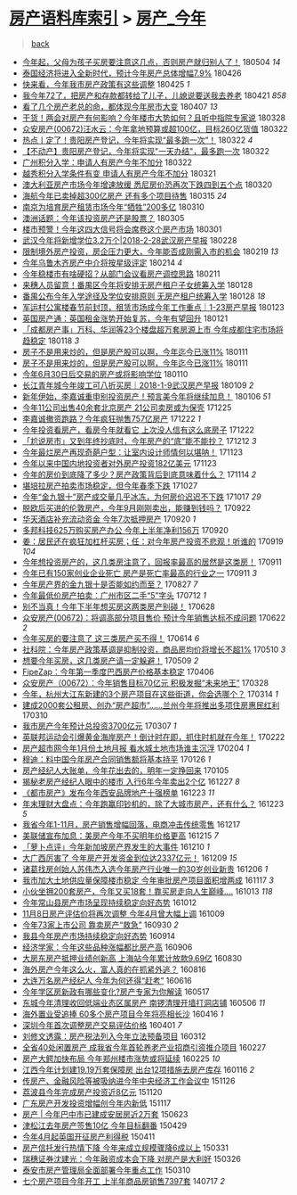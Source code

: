 [房产语料库索引](../../README.md)  > [房产_今年](房产_今年.md)
====
> [back](../README.md)

- [今年起，父母为孩子买房要注意这几点，否则房产就归别人了！](http://jkwz.applinzi.com/ittc/7099399054847116305.html#%E4%BB%8A%E5%B9%B4%E8%B5%B7%EF%BC%8C%E7%88%B6%E6%AF%8D%E4%B8%BA%E5%AD%A9%E5%AD%90%E4%B9%B0%E6%88%BF%E8%A6%81%E6%B3%A8%E6%84%8F%E8%BF%99%E5%87%A0%E7%82%B9%EF%BC%8C%E5%90%A6%E5%88%99%E6%88%BF%E4%BA%A7%E5%B0%B1%E5%BD%92%E5%88%AB%E4%BA%BA%E4%BA%86%EF%BC%81) 180504 *14* 
- [泰国经济将进入全新时代，预计今年房产总体增幅7.9%](http://jkwz.applinzi.com/ittc/7096248072604746769.html#%E6%B3%B0%E5%9B%BD%E7%BB%8F%E6%B5%8E%E5%B0%86%E8%BF%9B%E5%85%A5%E5%85%A8%E6%96%B0%E6%97%B6%E4%BB%A3%EF%BC%8C%E9%A2%84%E8%AE%A1%E4%BB%8A%E5%B9%B4%E6%88%BF%E4%BA%A7%E6%80%BB%E4%BD%93%E5%A2%9E%E5%B9%857.9%25) 180426  
- [快来看，今年我市房产政策有这些调整](http://jkwz.applinzi.com/ittc/7095861000068924433.html#%E5%BF%AB%E6%9D%A5%E7%9C%8B%EF%BC%8C%E4%BB%8A%E5%B9%B4%E6%88%91%E5%B8%82%E6%88%BF%E4%BA%A7%E6%94%BF%E7%AD%96%E6%9C%89%E8%BF%99%E4%BA%9B%E8%B0%83%E6%95%B4) 180425 *1* 
- [我今年72了，把房产和存款都转给了儿子，儿媳说要送我去养老](http://jkwz.applinzi.com/ittc/7094483337865593863.html#%E6%88%91%E4%BB%8A%E5%B9%B472%E4%BA%86%EF%BC%8C%E6%8A%8A%E6%88%BF%E4%BA%A7%E5%92%8C%E5%AD%98%E6%AC%BE%E9%83%BD%E8%BD%AC%E7%BB%99%E4%BA%86%E5%84%BF%E5%AD%90%EF%BC%8C%E5%84%BF%E5%AA%B3%E8%AF%B4%E8%A6%81%E9%80%81%E6%88%91%E5%8E%BB%E5%85%BB%E8%80%81) 180421 *858* 
- [看了几个房产老总的命，都体现今年房市大变](http://jkwz.applinzi.com/ittc/7089227763628377098.html#%E7%9C%8B%E4%BA%86%E5%87%A0%E4%B8%AA%E6%88%BF%E4%BA%A7%E8%80%81%E6%80%BB%E7%9A%84%E5%91%BD%EF%BC%8C%E9%83%BD%E4%BD%93%E7%8E%B0%E4%BB%8A%E5%B9%B4%E6%88%BF%E5%B8%82%E5%A4%A7%E5%8F%98) 180407 *13* 
- [干货！两会对房产有何影响？今年楼市大势如何？且听中指院专家说](http://jkwz.applinzi.com/ittc/7085597540345185286.html#%E5%B9%B2%E8%B4%A7%EF%BC%81%E4%B8%A4%E4%BC%9A%E5%AF%B9%E6%88%BF%E4%BA%A7%E6%9C%89%E4%BD%95%E5%BD%B1%E5%93%8D%EF%BC%9F%E4%BB%8A%E5%B9%B4%E6%A5%BC%E5%B8%82%E5%A4%A7%E5%8A%BF%E5%A6%82%E4%BD%95%EF%BC%9F%E4%B8%94%E5%90%AC%E4%B8%AD%E6%8C%87%E9%99%A2%E4%B8%93%E5%AE%B6%E8%AF%B4) 180328  
- [众安房产(00672)汪水云：今年拿地预算或超100亿，目标260亿货值](http://jkwz.applinzi.com/ittc/7083316967085966352.html#%E4%BC%97%E5%AE%89%E6%88%BF%E4%BA%A7%2800672%29%E6%B1%AA%E6%B0%B4%E4%BA%91%EF%BC%9A%E4%BB%8A%E5%B9%B4%E6%8B%BF%E5%9C%B0%E9%A2%84%E7%AE%97%E6%88%96%E8%B6%85100%E4%BA%BF%EF%BC%8C%E7%9B%AE%E6%A0%87260%E4%BA%BF%E8%B4%A7%E5%80%BC) 180322  
- [热点丨定了！贵阳房产登记，今年将实现“最多跑一次”！](http://jkwz.applinzi.com/ittc/7083313513554773003.html#%E7%83%AD%E7%82%B9%E4%B8%A8%E5%AE%9A%E4%BA%86%EF%BC%81%E8%B4%B5%E9%98%B3%E6%88%BF%E4%BA%A7%E7%99%BB%E8%AE%B0%EF%BC%8C%E4%BB%8A%E5%B9%B4%E5%B0%86%E5%AE%9E%E7%8E%B0%E2%80%9C%E6%9C%80%E5%A4%9A%E8%B7%91%E4%B8%80%E6%AC%A1%E2%80%9D%EF%BC%81) 180322 *4* 
- [【不动产】贵阳房产登记，今年将实现&quot;一天办结&quot;，最多跑一次](http://jkwz.applinzi.com/ittc/7083292734435886097.html#%E3%80%90%E4%B8%8D%E5%8A%A8%E4%BA%A7%E3%80%91%E8%B4%B5%E9%98%B3%E6%88%BF%E4%BA%A7%E7%99%BB%E8%AE%B0%EF%BC%8C%E4%BB%8A%E5%B9%B4%E5%B0%86%E5%AE%9E%E7%8E%B0%26quot%3B%E4%B8%80%E5%A4%A9%E5%8A%9E%E7%BB%93%26quot%3B%EF%BC%8C%E6%9C%80%E5%A4%9A%E8%B7%91%E4%B8%80%E6%AC%A1) 180322  
- [广州积分入学：申请人有房产今年不加分](http://jkwz.applinzi.com/ittc/7083234762594714631.html#%E5%B9%BF%E5%B7%9E%E7%A7%AF%E5%88%86%E5%85%A5%E5%AD%A6%EF%BC%9A%E7%94%B3%E8%AF%B7%E4%BA%BA%E6%9C%89%E6%88%BF%E4%BA%A7%E4%BB%8A%E5%B9%B4%E4%B8%8D%E5%8A%A0%E5%88%86) 180322  
- [越秀积分入学条件有变 申请人有房产今年不加分](http://jkwz.applinzi.com/ittc/7082822938984449031.html#%E8%B6%8A%E7%A7%80%E7%A7%AF%E5%88%86%E5%85%A5%E5%AD%A6%E6%9D%A1%E4%BB%B6%E6%9C%89%E5%8F%98+%E7%94%B3%E8%AF%B7%E4%BA%BA%E6%9C%89%E6%88%BF%E4%BA%A7%E4%BB%8A%E5%B9%B4%E4%B8%8D%E5%8A%A0%E5%88%86) 180321  
- [澳大利亚房产市场今年增速放缓 悉尼房价恐再次下跌四到五个点](http://jkwz.applinzi.com/ittc/7082571813857264650.html#%E6%BE%B3%E5%A4%A7%E5%88%A9%E4%BA%9A%E6%88%BF%E4%BA%A7%E5%B8%82%E5%9C%BA%E4%BB%8A%E5%B9%B4%E5%A2%9E%E9%80%9F%E6%94%BE%E7%BC%93+%E6%82%89%E5%B0%BC%E6%88%BF%E4%BB%B7%E6%81%90%E5%86%8D%E6%AC%A1%E4%B8%8B%E8%B7%8C%E5%9B%9B%E5%88%B0%E4%BA%94%E4%B8%AA%E7%82%B9) 180320  
- [海航今年已卖掉超300亿房产 还有多个项目待售](http://jkwz.applinzi.com/ittc/7080626285481296903.html#%E6%B5%B7%E8%88%AA%E4%BB%8A%E5%B9%B4%E5%B7%B2%E5%8D%96%E6%8E%89%E8%B6%85300%E4%BA%BF%E6%88%BF%E4%BA%A7+%E8%BF%98%E6%9C%89%E5%A4%9A%E4%B8%AA%E9%A1%B9%E7%9B%AE%E5%BE%85%E5%94%AE) 180315 *24* 
- [南京为培育房产租赁市场今年“牺牲”200多亿](http://jkwz.applinzi.com/ittc/7078782317546177552.html#%E5%8D%97%E4%BA%AC%E4%B8%BA%E5%9F%B9%E8%82%B2%E6%88%BF%E4%BA%A7%E7%A7%9F%E8%B5%81%E5%B8%82%E5%9C%BA%E4%BB%8A%E5%B9%B4%E2%80%9C%E7%89%BA%E7%89%B2%E2%80%9D200%E5%A4%9A%E4%BA%BF) 180310  
- [澳洲话题：今年该投资房产还是股票？](http://jkwz.applinzi.com/ittc/7077029926564004880.html#%E6%BE%B3%E6%B4%B2%E8%AF%9D%E9%A2%98%EF%BC%9A%E4%BB%8A%E5%B9%B4%E8%AF%A5%E6%8A%95%E8%B5%84%E6%88%BF%E4%BA%A7%E8%BF%98%E6%98%AF%E8%82%A1%E7%A5%A8%EF%BC%9F) 180305  
- [楼市预警！今年这四大信号将会席卷这个房产市场](http://jkwz.applinzi.com/ittc/7075560153107923985.html#%E6%A5%BC%E5%B8%82%E9%A2%84%E8%AD%A6%EF%BC%81%E4%BB%8A%E5%B9%B4%E8%BF%99%E5%9B%9B%E5%A4%A7%E4%BF%A1%E5%8F%B7%E5%B0%86%E4%BC%9A%E5%B8%AD%E5%8D%B7%E8%BF%99%E4%B8%AA%E6%88%BF%E4%BA%A7%E5%B8%82%E5%9C%BA) 180301  
- [武汉今年将新增学位3.2万个|2018-2-28武汉房产早报](http://jkwz.applinzi.com/ittc/7075049872061629446.html#%E6%AD%A6%E6%B1%89%E4%BB%8A%E5%B9%B4%E5%B0%86%E6%96%B0%E5%A2%9E%E5%AD%A6%E4%BD%8D3.2%E4%B8%87%E4%B8%AA%7C2018-2-28%E6%AD%A6%E6%B1%89%E6%88%BF%E4%BA%A7%E6%97%A9%E6%8A%A5) 180228  
- [限制境外房产投资，房企压力更大，今年能否成刚需入市的机会](http://jkwz.applinzi.com/ittc/7071546095270626314.html#%E9%99%90%E5%88%B6%E5%A2%83%E5%A4%96%E6%88%BF%E4%BA%A7%E6%8A%95%E8%B5%84%EF%BC%8C%E6%88%BF%E4%BC%81%E5%8E%8B%E5%8A%9B%E6%9B%B4%E5%A4%A7%EF%BC%8C%E4%BB%8A%E5%B9%B4%E8%83%BD%E5%90%A6%E6%88%90%E5%88%9A%E9%9C%80%E5%85%A5%E5%B8%82%E7%9A%84%E6%9C%BA%E4%BC%9A) 180219 *13* 
- [今年乌鲁木齐房产中介将按星级评定](http://jkwz.applinzi.com/ittc/7069861922004796422.html#%E4%BB%8A%E5%B9%B4%E4%B9%8C%E9%B2%81%E6%9C%A8%E9%BD%90%E6%88%BF%E4%BA%A7%E4%B8%AD%E4%BB%8B%E5%B0%86%E6%8C%89%E6%98%9F%E7%BA%A7%E8%AF%84%E5%AE%9A) 180214 *4* 
- [今年稳楼市有啥硬招？从部门会议看房产调控思路](http://jkwz.applinzi.com/ittc/7068758363087569927.html#%E4%BB%8A%E5%B9%B4%E7%A8%B3%E6%A5%BC%E5%B8%82%E6%9C%89%E5%95%A5%E7%A1%AC%E6%8B%9B%EF%BC%9F%E4%BB%8E%E9%83%A8%E9%97%A8%E4%BC%9A%E8%AE%AE%E7%9C%8B%E6%88%BF%E4%BA%A7%E8%B0%83%E6%8E%A7%E6%80%9D%E8%B7%AF) 180211  
- [来穗人员留意！番禺区今年将安排无房产租户子女统筹入学](http://jkwz.applinzi.com/ittc/7063752375552967691.html#%E6%9D%A5%E7%A9%97%E4%BA%BA%E5%91%98%E7%95%99%E6%84%8F%EF%BC%81%E7%95%AA%E7%A6%BA%E5%8C%BA%E4%BB%8A%E5%B9%B4%E5%B0%86%E5%AE%89%E6%8E%92%E6%97%A0%E6%88%BF%E4%BA%A7%E7%A7%9F%E6%88%B7%E5%AD%90%E5%A5%B3%E7%BB%9F%E7%AD%B9%E5%85%A5%E5%AD%A6) 180128  
- [番禺公布今年入学途径及学位安排原则 无房产租户统筹入学](http://jkwz.applinzi.com/ittc/7063741372723364874.html#%E7%95%AA%E7%A6%BA%E5%85%AC%E5%B8%83%E4%BB%8A%E5%B9%B4%E5%85%A5%E5%AD%A6%E9%80%94%E5%BE%84%E5%8F%8A%E5%AD%A6%E4%BD%8D%E5%AE%89%E6%8E%92%E5%8E%9F%E5%88%99+%E6%97%A0%E6%88%BF%E4%BA%A7%E7%A7%9F%E6%88%B7%E7%BB%9F%E7%AD%B9%E5%85%A5%E5%AD%A6) 180128 *18* 
- [军运村公寓楼春节前封顶，租赁市场成今年工作重点｜1-23房产早报](http://jkwz.applinzi.com/ittc/7061688691607471120.html#%E5%86%9B%E8%BF%90%E6%9D%91%E5%85%AC%E5%AF%93%E6%A5%BC%E6%98%A5%E8%8A%82%E5%89%8D%E5%B0%81%E9%A1%B6%EF%BC%8C%E7%A7%9F%E8%B5%81%E5%B8%82%E5%9C%BA%E6%88%90%E4%BB%8A%E5%B9%B4%E5%B7%A5%E4%BD%9C%E9%87%8D%E7%82%B9%EF%BD%9C1-23%E6%88%BF%E4%BA%A7%E6%97%A9%E6%8A%A5) 180123  
- [英国房产通：英国租金涨势开始复苏，今年有望回升](http://jkwz.applinzi.com/ittc/7060992810784654353.html#%E8%8B%B1%E5%9B%BD%E6%88%BF%E4%BA%A7%E9%80%9A%EF%BC%9A%E8%8B%B1%E5%9B%BD%E7%A7%9F%E9%87%91%E6%B6%A8%E5%8A%BF%E5%BC%80%E5%A7%8B%E5%A4%8D%E8%8B%8F%EF%BC%8C%E4%BB%8A%E5%B9%B4%E6%9C%89%E6%9C%9B%E5%9B%9E%E5%8D%87) 180121  
- [「成都房产事」万科、华润等23个楼盘超万套房源上市 今年成都住宅市场将趋稳定](http://jkwz.applinzi.com/ittc/7059885823015519249.html#%E3%80%8C%E6%88%90%E9%83%BD%E6%88%BF%E4%BA%A7%E4%BA%8B%E3%80%8D%E4%B8%87%E7%A7%91%E3%80%81%E5%8D%8E%E6%B6%A6%E7%AD%8923%E4%B8%AA%E6%A5%BC%E7%9B%98%E8%B6%85%E4%B8%87%E5%A5%97%E6%88%BF%E6%BA%90%E4%B8%8A%E5%B8%82+%E4%BB%8A%E5%B9%B4%E6%88%90%E9%83%BD%E4%BD%8F%E5%AE%85%E5%B8%82%E5%9C%BA%E5%B0%86%E8%B6%8B%E7%A8%B3%E5%AE%9A) 180118 *3* 
- [房子不是用来炒的，但是房产股可以啊，今年迄今已涨11%](http://jkwz.applinzi.com/ittc/7057269700222780423.html#%E6%88%BF%E5%AD%90%E4%B8%8D%E6%98%AF%E7%94%A8%E6%9D%A5%E7%82%92%E7%9A%84%EF%BC%8C%E4%BD%86%E6%98%AF%E6%88%BF%E4%BA%A7%E8%82%A1%E5%8F%AF%E4%BB%A5%E5%95%8A%EF%BC%8C%E4%BB%8A%E5%B9%B4%E8%BF%84%E4%BB%8A%E5%B7%B2%E6%B6%A811%25) 180111  
- [房子不是用来炒的，但是房产股可以啊，今年迄今已涨11%](http://jkwz.applinzi.com/ittc/7057217015817700359.html#%E6%88%BF%E5%AD%90%E4%B8%8D%E6%98%AF%E7%94%A8%E6%9D%A5%E7%82%92%E7%9A%84%EF%BC%8C%E4%BD%86%E6%98%AF%E6%88%BF%E4%BA%A7%E8%82%A1%E5%8F%AF%E4%BB%A5%E5%95%8A%EF%BC%8C%E4%BB%8A%E5%B9%B4%E8%BF%84%E4%BB%8A%E5%B7%B2%E6%B6%A811%25) 180111  
- [今年6月30日后交易的房产或将影响学位](http://jkwz.applinzi.com/ittc/7056811878825591818.html#%E4%BB%8A%E5%B9%B46%E6%9C%8830%E6%97%A5%E5%90%8E%E4%BA%A4%E6%98%93%E7%9A%84%E6%88%BF%E4%BA%A7%E6%88%96%E5%B0%86%E5%BD%B1%E5%93%8D%E5%AD%A6%E4%BD%8D) 180110  
- [长江青年城今年竣工可八折买房｜2018-1-9武汉房产早报](http://jkwz.applinzi.com/ittc/7056496791405462538.html#%E9%95%BF%E6%B1%9F%E9%9D%92%E5%B9%B4%E5%9F%8E%E4%BB%8A%E5%B9%B4%E7%AB%A3%E5%B7%A5%E5%8F%AF%E5%85%AB%E6%8A%98%E4%B9%B0%E6%88%BF%EF%BD%9C2018-1-9%E6%AD%A6%E6%B1%89%E6%88%BF%E4%BA%A7%E6%97%A9%E6%8A%A5) 180109 *2* 
- [新年伊始，李嘉诚重申别投资房产！预言美今年将继续加息！](http://jkwz.applinzi.com/ittc/7055536743556580358.html#%E6%96%B0%E5%B9%B4%E4%BC%8A%E5%A7%8B%EF%BC%8C%E6%9D%8E%E5%98%89%E8%AF%9A%E9%87%8D%E7%94%B3%E5%88%AB%E6%8A%95%E8%B5%84%E6%88%BF%E4%BA%A7%EF%BC%81%E9%A2%84%E8%A8%80%E7%BE%8E%E4%BB%8A%E5%B9%B4%E5%B0%86%E7%BB%A7%E7%BB%AD%E5%8A%A0%E6%81%AF%EF%BC%81) 180106 *51* 
- [今年11公司出售40余套北京房产 21公司卖房或为保壳](http://jkwz.applinzi.com/ittc/7050940171485185040.html#%E4%BB%8A%E5%B9%B411%E5%85%AC%E5%8F%B8%E5%87%BA%E5%94%AE40%E4%BD%99%E5%A5%97%E5%8C%97%E4%BA%AC%E6%88%BF%E4%BA%A7+21%E5%85%AC%E5%8F%B8%E5%8D%96%E6%88%BF%E6%88%96%E4%B8%BA%E4%BF%9D%E5%A3%B3) 171225  
- [李嘉诚撤资跑路？今年疯狂抛售757亿房产](http://jkwz.applinzi.com/ittc/7049852996031087632.html#%E6%9D%8E%E5%98%89%E8%AF%9A%E6%92%A4%E8%B5%84%E8%B7%91%E8%B7%AF%EF%BC%9F%E4%BB%8A%E5%B9%B4%E7%96%AF%E7%8B%82%E6%8A%9B%E5%94%AE757%E4%BA%BF%E6%88%BF%E4%BA%A7) 171222 *1* 
- [今年投资看房产，看房今年就看它 上次没人信有这么底房子](http://jkwz.applinzi.com/ittc/7049467257783059472.html#%E4%BB%8A%E5%B9%B4%E6%8A%95%E8%B5%84%E7%9C%8B%E6%88%BF%E4%BA%A7%EF%BC%8C%E7%9C%8B%E6%88%BF%E4%BB%8A%E5%B9%B4%E5%B0%B1%E7%9C%8B%E5%AE%83+%E4%B8%8A%E6%AC%A1%E6%B2%A1%E4%BA%BA%E4%BF%A1%E6%9C%89%E8%BF%99%E4%B9%88%E5%BA%95%E6%88%BF%E5%AD%90) 171222  
- [「尬说房市」又到年终抄底时，今年房产的“底”能不能抄？](http://jkwz.applinzi.com/ittc/7046241265815913488.html#%E3%80%8C%E5%B0%AC%E8%AF%B4%E6%88%BF%E5%B8%82%E3%80%8D%E5%8F%88%E5%88%B0%E5%B9%B4%E7%BB%88%E6%8A%84%E5%BA%95%E6%97%B6%EF%BC%8C%E4%BB%8A%E5%B9%B4%E6%88%BF%E4%BA%A7%E7%9A%84%E2%80%9C%E5%BA%95%E2%80%9D%E8%83%BD%E4%B8%8D%E8%83%BD%E6%8A%84%EF%BC%9F) 171212 *3* 
- [今年最烂房产再现奇葩户型：让室内设计师情何以堪呐！](http://jkwz.applinzi.com/ittc/7039083257092637712.html#%E4%BB%8A%E5%B9%B4%E6%9C%80%E7%83%82%E6%88%BF%E4%BA%A7%E5%86%8D%E7%8E%B0%E5%A5%87%E8%91%A9%E6%88%B7%E5%9E%8B%EF%BC%9A%E8%AE%A9%E5%AE%A4%E5%86%85%E8%AE%BE%E8%AE%A1%E5%B8%88%E6%83%85%E4%BD%95%E4%BB%A5%E5%A0%AA%E5%91%90%EF%BC%81) 171123  
- [今年以来中国内地投资者对外房产投资182亿美元](http://jkwz.applinzi.com/ittc/7039075095610393617.html#%E4%BB%8A%E5%B9%B4%E4%BB%A5%E6%9D%A5%E4%B8%AD%E5%9B%BD%E5%86%85%E5%9C%B0%E6%8A%95%E8%B5%84%E8%80%85%E5%AF%B9%E5%A4%96%E6%88%BF%E4%BA%A7%E6%8A%95%E8%B5%84182%E4%BA%BF%E7%BE%8E%E5%85%83) 171123  
- [今年的房价到底降了多少？房产政策背后到底意味着什么？](http://jkwz.applinzi.com/ittc/7035548524282905616.html#%E4%BB%8A%E5%B9%B4%E7%9A%84%E6%88%BF%E4%BB%B7%E5%88%B0%E5%BA%95%E9%99%8D%E4%BA%86%E5%A4%9A%E5%B0%91%EF%BC%9F%E6%88%BF%E4%BA%A7%E6%94%BF%E7%AD%96%E8%83%8C%E5%90%8E%E5%88%B0%E5%BA%95%E6%84%8F%E5%91%B3%E7%9D%80%E4%BB%80%E4%B9%88%EF%BC%9F) 171114 *2* 
- [堪培拉房产拍卖市场稳定，但今年春季下跌](http://jkwz.applinzi.com/ittc/7029068914686952465.html#%E5%A0%AA%E5%9F%B9%E6%8B%89%E6%88%BF%E4%BA%A7%E6%8B%8D%E5%8D%96%E5%B8%82%E5%9C%BA%E7%A8%B3%E5%AE%9A%EF%BC%8C%E4%BD%86%E4%BB%8A%E5%B9%B4%E6%98%A5%E5%AD%A3%E4%B8%8B%E8%B7%8C) 171027  
- [今年“金九银十”房产成交量几乎冰冻，为何房价迟迟不下跌](http://jkwz.applinzi.com/ittc/7025435355766064145.html#%E4%BB%8A%E5%B9%B4%E2%80%9C%E9%87%91%E4%B9%9D%E9%93%B6%E5%8D%81%E2%80%9D%E6%88%BF%E4%BA%A7%E6%88%90%E4%BA%A4%E9%87%8F%E5%87%A0%E4%B9%8E%E5%86%B0%E5%86%BB%EF%BC%8C%E4%B8%BA%E4%BD%95%E6%88%BF%E4%BB%B7%E8%BF%9F%E8%BF%9F%E4%B8%8D%E4%B8%8B%E8%B7%8C) 171017 *29* 
- [脱欧后买进的伦敦房产，今年9月刚刚卖出，能赚到钱吗？](http://jkwz.applinzi.com/ittc/7016047838545576976.html#%E8%84%B1%E6%AC%A7%E5%90%8E%E4%B9%B0%E8%BF%9B%E7%9A%84%E4%BC%A6%E6%95%A6%E6%88%BF%E4%BA%A7%EF%BC%8C%E4%BB%8A%E5%B9%B49%E6%9C%88%E5%88%9A%E5%88%9A%E5%8D%96%E5%87%BA%EF%BC%8C%E8%83%BD%E8%B5%9A%E5%88%B0%E9%92%B1%E5%90%97%EF%BC%9F) 170922  
- [华天酒店补充流动资金 今年7次抵押房产](http://jkwz.applinzi.com/ittc/7015537978938754064.html#%E5%8D%8E%E5%A4%A9%E9%85%92%E5%BA%97%E8%A1%A5%E5%85%85%E6%B5%81%E5%8A%A8%E8%B5%84%E9%87%91+%E4%BB%8A%E5%B9%B47%E6%AC%A1%E6%8A%B5%E6%8A%BC%E6%88%BF%E4%BA%A7) 170920 *1* 
- [多邦科技625万购买房产办公 今年上半年净利156万](http://jkwz.applinzi.com/ittc/7015412459085759505.html#%E5%A4%9A%E9%82%A6%E7%A7%91%E6%8A%80625%E4%B8%87%E8%B4%AD%E4%B9%B0%E6%88%BF%E4%BA%A7%E5%8A%9E%E5%85%AC+%E4%BB%8A%E5%B9%B4%E4%B8%8A%E5%8D%8A%E5%B9%B4%E5%87%80%E5%88%A9156%E4%B8%87) 170920  
- [姜：居民还在疯狂加杠杆买房；任：对今年房产投资不悲观！听谁的](http://jkwz.applinzi.com/ittc/7015058012438529040.html#%E5%A7%9C%EF%BC%9A%E5%B1%85%E6%B0%91%E8%BF%98%E5%9C%A8%E7%96%AF%E7%8B%82%E5%8A%A0%E6%9D%A0%E6%9D%86%E4%B9%B0%E6%88%BF%EF%BC%9B%E4%BB%BB%EF%BC%9A%E5%AF%B9%E4%BB%8A%E5%B9%B4%E6%88%BF%E4%BA%A7%E6%8A%95%E8%B5%84%E4%B8%8D%E6%82%B2%E8%A7%82%EF%BC%81%E5%90%AC%E8%B0%81%E7%9A%84) 170919 *104* 
- [今年想投资房产的，这几类房注意了，回报率最高的居然是这类房！](http://jkwz.applinzi.com/ittc/7012168466277336080.html#%E4%BB%8A%E5%B9%B4%E6%83%B3%E6%8A%95%E8%B5%84%E6%88%BF%E4%BA%A7%E7%9A%84%EF%BC%8C%E8%BF%99%E5%87%A0%E7%B1%BB%E6%88%BF%E6%B3%A8%E6%84%8F%E4%BA%86%EF%BC%8C%E5%9B%9E%E6%8A%A5%E7%8E%87%E6%9C%80%E9%AB%98%E7%9A%84%E5%B1%85%E7%84%B6%E6%98%AF%E8%BF%99%E7%B1%BB%E6%88%BF%EF%BC%81) 170911  
- [今年已有150家创业企业死亡 房产是死亡率最高的行业之一](http://jkwz.applinzi.com/ittc/7012059303022953488.html#%E4%BB%8A%E5%B9%B4%E5%B7%B2%E6%9C%89150%E5%AE%B6%E5%88%9B%E4%B8%9A%E4%BC%81%E4%B8%9A%E6%AD%BB%E4%BA%A1+%E6%88%BF%E4%BA%A7%E6%98%AF%E6%AD%BB%E4%BA%A1%E7%8E%87%E6%9C%80%E9%AB%98%E7%9A%84%E8%A1%8C%E4%B8%9A%E4%B9%8B%E4%B8%80) 170911 *3* 
- [今年房产界的金九银十是否能如约而至？](http://jkwz.applinzi.com/ittc/7005408282083329041.html#%E4%BB%8A%E5%B9%B4%E6%88%BF%E4%BA%A7%E7%95%8C%E7%9A%84%E9%87%91%E4%B9%9D%E9%93%B6%E5%8D%81%E6%98%AF%E5%90%A6%E8%83%BD%E5%A6%82%E7%BA%A6%E8%80%8C%E8%87%B3%EF%BC%9F) 170827 *7* 
- [今年最低价房产拍卖：广州市区二手“5”字头](http://jkwz.applinzi.com/ittc/6989553841694311441.html#%E4%BB%8A%E5%B9%B4%E6%9C%80%E4%BD%8E%E4%BB%B7%E6%88%BF%E4%BA%A7%E6%8B%8D%E5%8D%96%EF%BC%9A%E5%B9%BF%E5%B7%9E%E5%B8%82%E5%8C%BA%E4%BA%8C%E6%89%8B%E2%80%9C5%E2%80%9D%E5%AD%97%E5%A4%B4) 170712 *1* 
- [别不当真！今年下半年想买房这两类房产别碰！](http://jkwz.applinzi.com/ittc/6984280835245999108.html#%E5%88%AB%E4%B8%8D%E5%BD%93%E7%9C%9F%EF%BC%81%E4%BB%8A%E5%B9%B4%E4%B8%8B%E5%8D%8A%E5%B9%B4%E6%83%B3%E4%B9%B0%E6%88%BF%E8%BF%99%E4%B8%A4%E7%B1%BB%E6%88%BF%E4%BA%A7%E5%88%AB%E7%A2%B0%EF%BC%81) 170628  
- [众安房产(00672)：将调高部分项目售价 预计今年销售达标不成问题](http://jkwz.applinzi.com/ittc/6982031772236645380.html#%E4%BC%97%E5%AE%89%E6%88%BF%E4%BA%A7%2800672%29%EF%BC%9A%E5%B0%86%E8%B0%83%E9%AB%98%E9%83%A8%E5%88%86%E9%A1%B9%E7%9B%AE%E5%94%AE%E4%BB%B7+%E9%A2%84%E8%AE%A1%E4%BB%8A%E5%B9%B4%E9%94%80%E5%94%AE%E8%BE%BE%E6%A0%87%E4%B8%8D%E6%88%90%E9%97%AE%E9%A2%98) 170622 *2* 
- [今年买房的要注意了 这三类房产买不得！](http://jkwz.applinzi.com/ittc/6979138913602896900.html#%E4%BB%8A%E5%B9%B4%E4%B9%B0%E6%88%BF%E7%9A%84%E8%A6%81%E6%B3%A8%E6%84%8F%E4%BA%86+%E8%BF%99%E4%B8%89%E7%B1%BB%E6%88%BF%E4%BA%A7%E4%B9%B0%E4%B8%8D%E5%BE%97%EF%BC%81) 170614 *6* 
- [社科院：今年房产政策基调是抑制投资，商品房均价将增长不超1%](http://jkwz.applinzi.com/ittc/6965963563771364357.html#%E7%A4%BE%E7%A7%91%E9%99%A2%EF%BC%9A%E4%BB%8A%E5%B9%B4%E6%88%BF%E4%BA%A7%E6%94%BF%E7%AD%96%E5%9F%BA%E8%B0%83%E6%98%AF%E6%8A%91%E5%88%B6%E6%8A%95%E8%B5%84%EF%BC%8C%E5%95%86%E5%93%81%E6%88%BF%E5%9D%87%E4%BB%B7%E5%B0%86%E5%A2%9E%E9%95%BF%E4%B8%8D%E8%B6%851%25) 170510 *3* 
- [想要今年买房，这几类房产请一定躲避！](http://jkwz.applinzi.com/ittc/6965677228590367749.html#%E6%83%B3%E8%A6%81%E4%BB%8A%E5%B9%B4%E4%B9%B0%E6%88%BF%EF%BC%8C%E8%BF%99%E5%87%A0%E7%B1%BB%E6%88%BF%E4%BA%A7%E8%AF%B7%E4%B8%80%E5%AE%9A%E8%BA%B2%E9%81%BF%EF%BC%81) 170509 *2* 
- [FipeZap：今年第一季度巴西房产价格基本稳定](http://jkwz.applinzi.com/ittc/6953515894478210053.html#FipeZap%EF%BC%9A%E4%BB%8A%E5%B9%B4%E7%AC%AC%E4%B8%80%E5%AD%A3%E5%BA%A6%E5%B7%B4%E8%A5%BF%E6%88%BF%E4%BA%A7%E4%BB%B7%E6%A0%BC%E5%9F%BA%E6%9C%AC%E7%A8%B3%E5%AE%9A) 170406  
- [众安房产（00672）：今年销售目标70亿元 积极发掘“未来地王”](http://jkwz.applinzi.com/ittc/6950163428760110084.html#%E4%BC%97%E5%AE%89%E6%88%BF%E4%BA%A7%EF%BC%8800672%EF%BC%89%EF%BC%9A%E4%BB%8A%E5%B9%B4%E9%94%80%E5%94%AE%E7%9B%AE%E6%A0%8770%E4%BA%BF%E5%85%83+%E7%A7%AF%E6%9E%81%E5%8F%91%E6%8E%98%E2%80%9C%E6%9C%AA%E6%9D%A5%E5%9C%B0%E7%8E%8B%E2%80%9D) 170328  
- [今年，杭州大江东新建的3个房产项目在这些街道，你会选哪个？](http://jkwz.applinzi.com/ittc/6944944815866381317.html#%E4%BB%8A%E5%B9%B4%EF%BC%8C%E6%9D%AD%E5%B7%9E%E5%A4%A7%E6%B1%9F%E4%B8%9C%E6%96%B0%E5%BB%BA%E7%9A%843%E4%B8%AA%E6%88%BF%E4%BA%A7%E9%A1%B9%E7%9B%AE%E5%9C%A8%E8%BF%99%E4%BA%9B%E8%A1%97%E9%81%93%EF%BC%8C%E4%BD%A0%E4%BC%9A%E9%80%89%E5%93%AA%E4%B8%AA%EF%BC%9F) 170314 *1* 
- [建成2000套公租房、创办“房产超市”……兰州今年将推出多项住房惠民红利](http://jkwz.applinzi.com/ittc/6943293929570173956.html#%E5%BB%BA%E6%88%902000%E5%A5%97%E5%85%AC%E7%A7%9F%E6%88%BF%E3%80%81%E5%88%9B%E5%8A%9E%E2%80%9C%E6%88%BF%E4%BA%A7%E8%B6%85%E5%B8%82%E2%80%9D%E2%80%A6%E2%80%A6%E5%85%B0%E5%B7%9E%E4%BB%8A%E5%B9%B4%E5%B0%86%E6%8E%A8%E5%87%BA%E5%A4%9A%E9%A1%B9%E4%BD%8F%E6%88%BF%E6%83%A0%E6%B0%91%E7%BA%A2%E5%88%A9) 170310  
- [我市房产今年预计总投资3700亿元](http://jkwz.applinzi.com/ittc/6942314317042156548.html#%E6%88%91%E5%B8%82%E6%88%BF%E4%BA%A7%E4%BB%8A%E5%B9%B4%E9%A2%84%E8%AE%A1%E6%80%BB%E6%8A%95%E8%B5%843700%E4%BA%BF%E5%85%83) 170307 *1* 
- [英联邦运动会引爆黄金海岸房产！倒计时在即，抓住时机就在今年！](http://jkwz.applinzi.com/ittc/6937391326151836677.html#%E8%8B%B1%E8%81%94%E9%82%A6%E8%BF%90%E5%8A%A8%E4%BC%9A%E5%BC%95%E7%88%86%E9%BB%84%E9%87%91%E6%B5%B7%E5%B2%B8%E6%88%BF%E4%BA%A7%EF%BC%81%E5%80%92%E8%AE%A1%E6%97%B6%E5%9C%A8%E5%8D%B3%EF%BC%8C%E6%8A%93%E4%BD%8F%E6%97%B6%E6%9C%BA%E5%B0%B1%E5%9C%A8%E4%BB%8A%E5%B9%B4%EF%BC%81) 170222  
- [房产超市网今年1月份土地月报 看水城土地市场谁主沉浮](http://jkwz.applinzi.com/ittc/6930804028056536069.html#%E6%88%BF%E4%BA%A7%E8%B6%85%E5%B8%82%E7%BD%91%E4%BB%8A%E5%B9%B41%E6%9C%88%E4%BB%BD%E5%9C%9F%E5%9C%B0%E6%9C%88%E6%8A%A5+%E7%9C%8B%E6%B0%B4%E5%9F%8E%E5%9C%9F%E5%9C%B0%E5%B8%82%E5%9C%BA%E8%B0%81%E4%B8%BB%E6%B2%89%E6%B5%AE) 170204 *1* 
- [穆迪：料中国今年房产合同销售额将基本持平](http://jkwz.applinzi.com/ittc/6927449978942522373.html#%E7%A9%86%E8%BF%AA%EF%BC%9A%E6%96%99%E4%B8%AD%E5%9B%BD%E4%BB%8A%E5%B9%B4%E6%88%BF%E4%BA%A7%E5%90%88%E5%90%8C%E9%94%80%E5%94%AE%E9%A2%9D%E5%B0%86%E5%9F%BA%E6%9C%AC%E6%8C%81%E5%B9%B3) 170126 *1* 
- [房产经纪人大账单，今年花出去的，明年一定挣回来](http://jkwz.applinzi.com/ittc/6919717278647321604.html#%E6%88%BF%E4%BA%A7%E7%BB%8F%E7%BA%AA%E4%BA%BA%E5%A4%A7%E8%B4%A6%E5%8D%95%EF%BC%8C%E4%BB%8A%E5%B9%B4%E8%8A%B1%E5%87%BA%E5%8E%BB%E7%9A%84%EF%BC%8C%E6%98%8E%E5%B9%B4%E4%B8%80%E5%AE%9A%E6%8C%A3%E5%9B%9E%E6%9D%A5) 170105  
- [揭秘老房产经纪人眼中的楼市 入行6年今年卖出2个亿](http://jkwz.applinzi.com/ittc/6916336033758446597.html#%E6%8F%AD%E7%A7%98%E8%80%81%E6%88%BF%E4%BA%A7%E7%BB%8F%E7%BA%AA%E4%BA%BA%E7%9C%BC%E4%B8%AD%E7%9A%84%E6%A5%BC%E5%B8%82+%E5%85%A5%E8%A1%8C6%E5%B9%B4%E4%BB%8A%E5%B9%B4%E5%8D%96%E5%87%BA2%E4%B8%AA%E4%BA%BF) 161227 *8* 
- [《都市房产》发布今年西安品牌地产十强榜单](http://jkwz.applinzi.com/ittc/6914868604381430788.html#%E3%80%8A%E9%83%BD%E5%B8%82%E6%88%BF%E4%BA%A7%E3%80%8B%E5%8F%91%E5%B8%83%E4%BB%8A%E5%B9%B4%E8%A5%BF%E5%AE%89%E5%93%81%E7%89%8C%E5%9C%B0%E4%BA%A7%E5%8D%81%E5%BC%BA%E6%A6%9C%E5%8D%95) 161223 *11* 
- [年末理财大盘点：今年跑赢印钞机的，除了大城市房产，还有什么？](http://jkwz.applinzi.com/ittc/6914752096636503045.html#%E5%B9%B4%E6%9C%AB%E7%90%86%E8%B4%A2%E5%A4%A7%E7%9B%98%E7%82%B9%EF%BC%9A%E4%BB%8A%E5%B9%B4%E8%B7%91%E8%B5%A2%E5%8D%B0%E9%92%9E%E6%9C%BA%E7%9A%84%EF%BC%8C%E9%99%A4%E4%BA%86%E5%A4%A7%E5%9F%8E%E5%B8%82%E6%88%BF%E4%BA%A7%EF%BC%8C%E8%BF%98%E6%9C%89%E4%BB%80%E4%B9%88%EF%BC%9F) 161223 *5* 
- [我省今年1-11月，房产销售增幅回落，电商冲击传统零售](http://jkwz.applinzi.com/ittc/6912526349087802373.html#%E6%88%91%E7%9C%81%E4%BB%8A%E5%B9%B41-11%E6%9C%88%EF%BC%8C%E6%88%BF%E4%BA%A7%E9%94%80%E5%94%AE%E5%A2%9E%E5%B9%85%E5%9B%9E%E8%90%BD%EF%BC%8C%E7%94%B5%E5%95%86%E5%86%B2%E5%87%BB%E4%BC%A0%E7%BB%9F%E9%9B%B6%E5%94%AE) 161217  
- [美联储宣布加息：美房产今年不买明年价格更高](http://jkwz.applinzi.com/ittc/6911811387398816772.html#%E7%BE%8E%E8%81%94%E5%82%A8%E5%AE%A3%E5%B8%83%E5%8A%A0%E6%81%AF%EF%BC%9A%E7%BE%8E%E6%88%BF%E4%BA%A7%E4%BB%8A%E5%B9%B4%E4%B8%8D%E4%B9%B0%E6%98%8E%E5%B9%B4%E4%BB%B7%E6%A0%BC%E6%9B%B4%E9%AB%98) 161215 *7* 
- [「萝卜点评」今年新加坡房产界发生的大事件](http://jkwz.applinzi.com/ittc/6910129810755290116.html#%E3%80%8C%E8%90%9D%E5%8D%9C%E7%82%B9%E8%AF%84%E3%80%8D%E4%BB%8A%E5%B9%B4%E6%96%B0%E5%8A%A0%E5%9D%A1%E6%88%BF%E4%BA%A7%E7%95%8C%E5%8F%91%E7%94%9F%E7%9A%84%E5%A4%A7%E4%BA%8B%E4%BB%B6) 161210 *1* 
- [大广西厉害了 今年房产开发资金到位达2337亿元！](http://jkwz.applinzi.com/ittc/6909565192232240133.html#%E5%A4%A7%E5%B9%BF%E8%A5%BF%E5%8E%89%E5%AE%B3%E4%BA%86+%E4%BB%8A%E5%B9%B4%E6%88%BF%E4%BA%A7%E5%BC%80%E5%8F%91%E8%B5%84%E9%87%91%E5%88%B0%E4%BD%8D%E8%BE%BE2337%E4%BA%BF%E5%85%83%EF%BC%81) 161209 *15* 
- [诸葛找房创始人苏伟杰入选今年房产行业唯一的30岁创业新贵](http://jkwz.applinzi.com/ittc/6908451021008667652.html#%E8%AF%B8%E8%91%9B%E6%89%BE%E6%88%BF%E5%88%9B%E5%A7%8B%E4%BA%BA%E8%8B%8F%E4%BC%9F%E6%9D%B0%E5%85%A5%E9%80%89%E4%BB%8A%E5%B9%B4%E6%88%BF%E4%BA%A7%E8%A1%8C%E4%B8%9A%E5%94%AF%E4%B8%80%E7%9A%8430%E5%B2%81%E5%88%9B%E4%B8%9A%E6%96%B0%E8%B4%B5) 161206 *1* 
- [我市加大土地供应量保障楼市稳定 今年审批房产项目面积增两成](http://jkwz.applinzi.com/ittc/6901348214732489733.html#%E6%88%91%E5%B8%82%E5%8A%A0%E5%A4%A7%E5%9C%9F%E5%9C%B0%E4%BE%9B%E5%BA%94%E9%87%8F%E4%BF%9D%E9%9A%9C%E6%A5%BC%E5%B8%82%E7%A8%B3%E5%AE%9A+%E4%BB%8A%E5%B9%B4%E5%AE%A1%E6%89%B9%E6%88%BF%E4%BA%A7%E9%A1%B9%E7%9B%AE%E9%9D%A2%E7%A7%AF%E5%A2%9E%E4%B8%A4%E6%88%90) 161117 *3* 
- [小伙坐拥200套房产，今年又买18套！靠买房走向人生巅峰....](http://jkwz.applinzi.com/ittc/6888533368139940869.html#%E5%B0%8F%E4%BC%99%E5%9D%90%E6%8B%A5200%E5%A5%97%E6%88%BF%E4%BA%A7%EF%BC%8C%E4%BB%8A%E5%B9%B4%E5%8F%88%E4%B9%B018%E5%A5%97%EF%BC%81%E9%9D%A0%E4%B9%B0%E6%88%BF%E8%B5%B0%E5%90%91%E4%BA%BA%E7%94%9F%E5%B7%85%E5%B3%B0....) 161013 *118* 
- [今年常山县房产市场呈现持续稳定向好态势](http://jkwz.applinzi.com/ittc/6888150921250341893.html#%E4%BB%8A%E5%B9%B4%E5%B8%B8%E5%B1%B1%E5%8E%BF%E6%88%BF%E4%BA%A7%E5%B8%82%E5%9C%BA%E5%91%88%E7%8E%B0%E6%8C%81%E7%BB%AD%E7%A8%B3%E5%AE%9A%E5%90%91%E5%A5%BD%E6%80%81%E5%8A%BF) 161012  
- [11月8日房产评估价将再次调整 今年4月曾大幅上调](http://jkwz.applinzi.com/ittc/6886912618945577988.html#11%E6%9C%888%E6%97%A5%E6%88%BF%E4%BA%A7%E8%AF%84%E4%BC%B0%E4%BB%B7%E5%B0%86%E5%86%8D%E6%AC%A1%E8%B0%83%E6%95%B4+%E4%BB%8A%E5%B9%B44%E6%9C%88%E6%9B%BE%E5%A4%A7%E5%B9%85%E4%B8%8A%E8%B0%83) 161009  
- [今年73家上市公司 靠卖房产“救急”](http://jkwz.applinzi.com/ittc/6883564789598520324.html#%E4%BB%8A%E5%B9%B473%E5%AE%B6%E4%B8%8A%E5%B8%82%E5%85%AC%E5%8F%B8+%E9%9D%A0%E5%8D%96%E6%88%BF%E4%BA%A7%E2%80%9C%E6%95%91%E6%80%A5%E2%80%9D) 160930 *2* 
- [我县今年房产市场持续稳定向好态势](http://jkwz.applinzi.com/ittc/6877701796851614725.html#%E6%88%91%E5%8E%BF%E4%BB%8A%E5%B9%B4%E6%88%BF%E4%BA%A7%E5%B8%82%E5%9C%BA%E6%8C%81%E7%BB%AD%E7%A8%B3%E5%AE%9A%E5%90%91%E5%A5%BD%E6%80%81%E5%8A%BF) 160914  
- [经济学家：今年这些品种涨幅都比房产高](http://jkwz.applinzi.com/ittc/6874814025988310021.html#%E7%BB%8F%E6%B5%8E%E5%AD%A6%E5%AE%B6%EF%BC%9A%E4%BB%8A%E5%B9%B4%E8%BF%99%E4%BA%9B%E5%93%81%E7%A7%8D%E6%B6%A8%E5%B9%85%E9%83%BD%E6%AF%94%E6%88%BF%E4%BA%A7%E9%AB%98) 160906  
- [大房东房产抵押业绩创新高 上海站今年累计放款9.69亿](http://jkwz.applinzi.com/ittc/6871847050873930756.html#%E5%A4%A7%E6%88%BF%E4%B8%9C%E6%88%BF%E4%BA%A7%E6%8A%B5%E6%8A%BC%E4%B8%9A%E7%BB%A9%E5%88%9B%E6%96%B0%E9%AB%98+%E4%B8%8A%E6%B5%B7%E7%AB%99%E4%BB%8A%E5%B9%B4%E7%B4%AF%E8%AE%A1%E6%94%BE%E6%AC%BE9.69%E4%BA%BF) 160830  
- [海外房产今年这么火，富人真的在抓紧外逃？](http://jkwz.applinzi.com/ittc/6866854799164834821.html#%E6%B5%B7%E5%A4%96%E6%88%BF%E4%BA%A7%E4%BB%8A%E5%B9%B4%E8%BF%99%E4%B9%88%E7%81%AB%EF%BC%8C%E5%AF%8C%E4%BA%BA%E7%9C%9F%E7%9A%84%E5%9C%A8%E6%8A%93%E7%B4%A7%E5%A4%96%E9%80%83%EF%BC%9F) 160816  
- [大连万名房产经纪人 今年为何还得“赶考”](http://jkwz.applinzi.com/ittc/6844218791516701700.html#%E5%A4%A7%E8%BF%9E%E4%B8%87%E5%90%8D%E6%88%BF%E4%BA%A7%E7%BB%8F%E7%BA%AA%E4%BA%BA+%E4%BB%8A%E5%B9%B4%E4%B8%BA%E4%BD%95%E8%BF%98%E5%BE%97%E2%80%9C%E8%B5%B6%E8%80%83%E2%80%9D) 160616  
- [今年学区房新政有哪些变化?房产专家为你解读](http://jkwz.applinzi.com/ittc/6833098165708129284.html#%E4%BB%8A%E5%B9%B4%E5%AD%A6%E5%8C%BA%E6%88%BF%E6%96%B0%E6%94%BF%E6%9C%89%E5%93%AA%E4%BA%9B%E5%8F%98%E5%8C%96%3F%E6%88%BF%E4%BA%A7%E4%B8%93%E5%AE%B6%E4%B8%BA%E4%BD%A0%E8%A7%A3%E8%AF%BB) 160517  
- [东城今年清理收回低端业态区属房产 南锣清理开墙打洞店铺](http://jkwz.applinzi.com/ittc/6829071257706169348.html#%E4%B8%9C%E5%9F%8E%E4%BB%8A%E5%B9%B4%E6%B8%85%E7%90%86%E6%94%B6%E5%9B%9E%E4%BD%8E%E7%AB%AF%E4%B8%9A%E6%80%81%E5%8C%BA%E5%B1%9E%E6%88%BF%E4%BA%A7+%E5%8D%97%E9%94%A3%E6%B8%85%E7%90%86%E5%BC%80%E5%A2%99%E6%89%93%E6%B4%9E%E5%BA%97%E9%93%BA) 160506 *11* 
- [海外置业受追捧 60多个房产项目今年将亮相长沙](http://jkwz.applinzi.com/ittc/6821795511816160260.html#%E6%B5%B7%E5%A4%96%E7%BD%AE%E4%B8%9A%E5%8F%97%E8%BF%BD%E6%8D%A7+60%E5%A4%9A%E4%B8%AA%E6%88%BF%E4%BA%A7%E9%A1%B9%E7%9B%AE%E4%BB%8A%E5%B9%B4%E5%B0%86%E4%BA%AE%E7%9B%B8%E9%95%BF%E6%B2%99) 160416 *1* 
- [深圳今年首次调整房产交易评估价格](http://jkwz.applinzi.com/ittc/6816084958737073156.html#%E6%B7%B1%E5%9C%B3%E4%BB%8A%E5%B9%B4%E9%A6%96%E6%AC%A1%E8%B0%83%E6%95%B4%E6%88%BF%E4%BA%A7%E4%BA%A4%E6%98%93%E8%AF%84%E4%BC%B0%E4%BB%B7%E6%A0%BC) 160401 *7* 
- [刘修文透露：房产税法列入今年立法预备项目](http://jkwz.applinzi.com/ittc/6808736518726239236.html#%E5%88%98%E4%BF%AE%E6%96%87%E9%80%8F%E9%9C%B2%EF%BC%9A%E6%88%BF%E4%BA%A7%E7%A8%8E%E6%B3%95%E5%88%97%E5%85%A5%E4%BB%8A%E5%B9%B4%E7%AB%8B%E6%B3%95%E9%A2%84%E5%A4%87%E9%A1%B9%E7%9B%AE) 160312  
- [全省40处闲置房产 成我省今年首轮养老产业招商引资推介项目](http://jkwz.applinzi.com/ittc/6803440658689819653.html#%E5%85%A8%E7%9C%8140%E5%A4%84%E9%97%B2%E7%BD%AE%E6%88%BF%E4%BA%A7+%E6%88%90%E6%88%91%E7%9C%81%E4%BB%8A%E5%B9%B4%E9%A6%96%E8%BD%AE%E5%85%BB%E8%80%81%E4%BA%A7%E4%B8%9A%E6%8B%9B%E5%95%86%E5%BC%95%E8%B5%84%E6%8E%A8%E4%BB%8B%E9%A1%B9%E7%9B%AE) 160227  
- [房产大鳄加快布局 今年郑州楼市涨势或将延续](http://jkwz.applinzi.com/ittc/6802689837379355652.html#%E6%88%BF%E4%BA%A7%E5%A4%A7%E9%B3%84%E5%8A%A0%E5%BF%AB%E5%B8%83%E5%B1%80+%E4%BB%8A%E5%B9%B4%E9%83%91%E5%B7%9E%E6%A5%BC%E5%B8%82%E6%B6%A8%E5%8A%BF%E6%88%96%E5%B0%86%E5%BB%B6%E7%BB%AD) 160225 *10* 
- [江西今年计划建19.19万套保障房 出台12项措施去房产库存](http://jkwz.applinzi.com/ittc/6787927453737681925.html#%E6%B1%9F%E8%A5%BF%E4%BB%8A%E5%B9%B4%E8%AE%A1%E5%88%92%E5%BB%BA19.19%E4%B8%87%E5%A5%97%E4%BF%9D%E9%9A%9C%E6%88%BF+%E5%87%BA%E5%8F%B012%E9%A1%B9%E6%8E%AA%E6%96%BD%E5%8E%BB%E6%88%BF%E4%BA%A7%E5%BA%93%E5%AD%98) 160116 *2* 
- [传房产、金融风险等被吸纳进今年中央经济工作会议中](http://jkwz.applinzi.com/ittc/6768940615853409284.html#%E4%BC%A0%E6%88%BF%E4%BA%A7%E3%80%81%E9%87%91%E8%9E%8D%E9%A3%8E%E9%99%A9%E7%AD%89%E8%A2%AB%E5%90%B8%E7%BA%B3%E8%BF%9B%E4%BB%8A%E5%B9%B4%E4%B8%AD%E5%A4%AE%E7%BB%8F%E6%B5%8E%E5%B7%A5%E4%BD%9C%E4%BC%9A%E8%AE%AE%E4%B8%AD) 151126  
- [荔波县今年完成房产投资近8亿元](http://jkwz.applinzi.com/ittc/6766802205189604357.html#%E8%8D%94%E6%B3%A2%E5%8E%BF%E4%BB%8A%E5%B9%B4%E5%AE%8C%E6%88%90%E6%88%BF%E4%BA%A7%E6%8A%95%E8%B5%84%E8%BF%918%E4%BA%BF%E5%85%83) 151120  
- [广东房产开发投资增幅创今年内新低](http://jkwz.applinzi.com/ittc/6765516362462266372.html#%E5%B9%BF%E4%B8%9C%E6%88%BF%E4%BA%A7%E5%BC%80%E5%8F%91%E6%8A%95%E8%B5%84%E5%A2%9E%E5%B9%85%E5%88%9B%E4%BB%8A%E5%B9%B4%E5%86%85%E6%96%B0%E4%BD%8E) 151117  
- [房产 | 今年巴中市已建成安居房近2万套](http://jkwz.applinzi.com/ittc/547650611423138226.html#%E6%88%BF%E4%BA%A7+%7C+%E4%BB%8A%E5%B9%B4%E5%B7%B4%E4%B8%AD%E5%B8%82%E5%B7%B2%E5%BB%BA%E6%88%90%E5%AE%89%E5%B1%85%E6%88%BF%E8%BF%912%E4%B8%87%E5%A5%97) 150623  
- [津松江去年房产签售10亿 今年目标翻番](http://jkwz.applinzi.com/ittc/547650611409320841.html#%E6%B4%A5%E6%9D%BE%E6%B1%9F%E5%8E%BB%E5%B9%B4%E6%88%BF%E4%BA%A7%E7%AD%BE%E5%94%AE10%E4%BA%BF+%E4%BB%8A%E5%B9%B4%E7%9B%AE%E6%A0%87%E7%BF%BB%E7%95%AA) 150429  
- [今年4月起英国开征房产利得税](http://jkwz.applinzi.com/ittc/547650611404654525.html#%E4%BB%8A%E5%B9%B44%E6%9C%88%E8%B5%B7%E8%8B%B1%E5%9B%BD%E5%BC%80%E5%BE%81%E6%88%BF%E4%BA%A7%E5%88%A9%E5%BE%97%E7%A8%8E) 150411  
- [房产信托发行热情下降 今年来成立规模骤降6成以上](http://jkwz.applinzi.com/ittc/547650611402776872.html#%E6%88%BF%E4%BA%A7%E4%BF%A1%E6%89%98%E5%8F%91%E8%A1%8C%E7%83%AD%E6%83%85%E4%B8%8B%E9%99%8D+%E4%BB%8A%E5%B9%B4%E6%9D%A5%E6%88%90%E7%AB%8B%E8%A7%84%E6%A8%A1%E9%AA%A4%E9%99%8D6%E6%88%90%E4%BB%A5%E4%B8%8A) 150331  
- [瑞穗证券沈建光：今年融资成本会下降 对房产是大利好](http://jkwz.applinzi.com/ittc/547650611400198472.html#%E7%91%9E%E7%A9%97%E8%AF%81%E5%88%B8%E6%B2%88%E5%BB%BA%E5%85%89%EF%BC%9A%E4%BB%8A%E5%B9%B4%E8%9E%8D%E8%B5%84%E6%88%90%E6%9C%AC%E4%BC%9A%E4%B8%8B%E9%99%8D+%E5%AF%B9%E6%88%BF%E4%BA%A7%E6%98%AF%E5%A4%A7%E5%88%A9%E5%A5%BD) 150326  
- [泰安市房产管理局全面部署今年重点工作](http://jkwz.applinzi.com/ittc/547650611396781387.html#%E6%B3%B0%E5%AE%89%E5%B8%82%E6%88%BF%E4%BA%A7%E7%AE%A1%E7%90%86%E5%B1%80%E5%85%A8%E9%9D%A2%E9%83%A8%E7%BD%B2%E4%BB%8A%E5%B9%B4%E9%87%8D%E7%82%B9%E5%B7%A5%E4%BD%9C) 150310  
- [七个房产项目今年开工 上半年商品房销售7397套](http://jkwz.applinzi.com/ittc/547650611369875538.html#%E4%B8%83%E4%B8%AA%E6%88%BF%E4%BA%A7%E9%A1%B9%E7%9B%AE%E4%BB%8A%E5%B9%B4%E5%BC%80%E5%B7%A5+%E4%B8%8A%E5%8D%8A%E5%B9%B4%E5%95%86%E5%93%81%E6%88%BF%E9%94%80%E5%94%AE7397%E5%A5%97) 140717 *2* 
